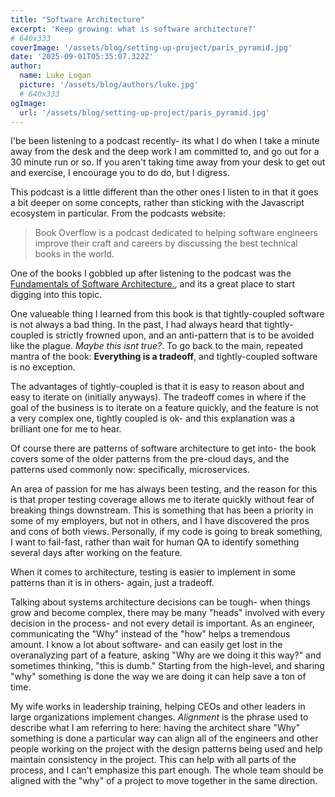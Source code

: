 ```yaml
---
title: "Software Architecture"
excerpt: 'Keep growing: what is software architecture?'
# 640x333
coverImage: '/assets/blog/setting-up-project/paris_pyramid.jpg'
date: '2025-09-01T05:35:07.322Z'
author:
  name: Luke Logan
  picture: '/assets/blog/authors/luke.jpg'
  # 640x333
ogImage:
  url: '/assets/blog/setting-up-project/paris_pyramid.jpg'
---
```



I'be been listening to a podcast recently- its what I do when I take a minute away from the desk and the deep work I am committed to, and go out for a 30 minute run or so. If you aren't taking time away from your desk to get out and exercise, I encourage you to do do, but I digress. 

This podcast is a little different than the other ones I listen to in that it goes a bit deeper on some concepts, rather than sticking with the Javascript ecosystem in particular. From the podcasts website:

> Book Overflow is a podcast dedicated to helping software engineers improve their craft and careers by discussing the best technical books in the world.

One of the books I gobbled up after listening to the podcast was the [Fundamentals of Software Architecture.](https://www.amazon.com/dp/1492043451?bestFormat=true&k=fundamentals+of+software+architecture+an+engineering+approach&crid=2TIRHTEJP6HZ&sprefix=fundamentals+of+software+a&linkCode=sl1&tag=bookoverflo00-20&linkId=117894807019b800d0746110507193d0&language=en_US&ref_=as_li_ss_tl), and its a great place to start digging into this topic. 

One valueable thing I learned from this book is that tightly-coupled software is not always a bad thing. In the past, I had always heard that tightly-coupled is strictly frowned upon, and an anti-pattern that is to be avoided like the plague. *Maybe this isnt true?*. To go back to the main, repeated mantra of the book: **Everything is a tradeoff**, and tightly-coupled software is no exception. 

The advantages of tightly-coupled is that it is easy to reason about and easy to iterate on (initially anyways). The tradeoff comes in where if the goal of the business is to iterate on a feature quickly, and the feature is not a very complex one, tightly coupled is ok- and this explanation was a brilliant one for me to hear. 

Of course there are patterns of software architecture to get into- the book covers some of the older patterns from the pre-cloud days, and the patterns used commonly now: specifically, microservices. 

An area of passion for me has always been testing, and the reason for this is that proper testing coverage allows me to iterate quickly without fear of breaking things downstream. This is something that has been a priority in some of my employers, but not in others, and I have discovered the pros and cons of both views. Personally, if my code is going to break something, I want to fail-fast, rather than wait for human QA to identify something several days after working on the feature. 

When it comes to architecture, testing is easier to implement in some patterns than it is in others- again, just a tradeoff. 

Talking about systems architecture decisions can be tough- when things grow and become complex, there may be many "heads" involved with every decision in the process- and not every detail is important. As an engineer, communicating the "Why" instead of the "how" helps a tremendous amount. I know a lot about software- and can easily get lost in the overanalyzing part of a feature, asking "Why are we doing it this way?" and sometimes thinking, "this is dumb." Starting from the high-level, and sharing "why" something is done the way we are doing it can help save a ton of time. 

My wife works in leadership training, helping CEOs and other leaders in large organizations implement changes. *Alignment* is the phrase used to describe what I am referring to here: having the architect share "Why" something is done a particular way can align all of the engineers and other people working on the project with the design patterns being used and help maintain consistency in the project. This can help with all parts of the process, and I can't emphasize this part enough. The whole team should be aligned with the "why" of a project to move together in the same direction. 

